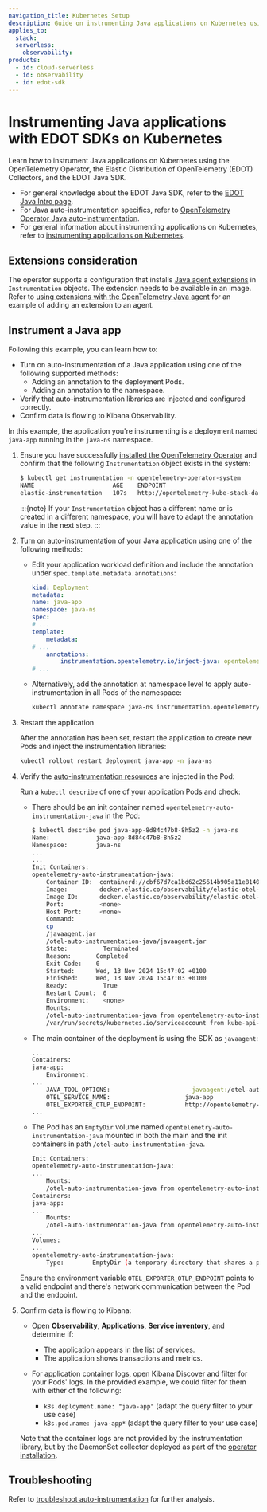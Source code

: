 ```yaml
---
navigation_title: Kubernetes Setup
description: Guide on instrumenting Java applications on Kubernetes using the OpenTelemetry Operator, EDOT Collectors, and the EDOT Java SDK.
applies_to:
  stack:
  serverless:
    observability:
products:
  - id: cloud-serverless
  - id: observability
  - id: edot-sdk
---
```


# Instrumenting Java applications with EDOT SDKs on Kubernetes

Learn how to instrument Java applications on Kubernetes using the OpenTelemetry Operator, the Elastic Distribution of OpenTelemetry (EDOT) Collectors, and the EDOT Java SDK.

- For general knowledge about the EDOT Java SDK, refer to the [EDOT Java Intro page](../index.md).
- For Java auto-instrumentation specifics, refer to [OpenTelemetry Operator Java auto-instrumentation](https://opentelemetry.io/docs/kubernetes/operator/automatic/#java).
- For general information about instrumenting applications on Kubernetes, refer to [instrumenting applications on Kubernetes](../../../use-cases/kubernetes/instrumenting-applications.md).

## Extensions consideration

The operator supports a configuration that installs [Java agent extensions](https://opentelemetry.io/docs/zero-code/java/agent/extensions/) in `Instrumentation` objects. The extension needs to be available in an image. Refer to [using extensions with the OpenTelemetry Java agent](https://www.elastic.co/observability-labs/blog/using-the-otel-operator-for-injecting-elastic-agents#using-an-extension-with-the-opentelemetry-java-agent) for an example of adding an extension to an agent.

## Instrument a Java app

Following this example, you can learn how to:

- Turn on auto-instrumentation of a Java application using one of the following supported methods:
  - Adding an annotation to the deployment Pods.
  - Adding an annotation to the namespace.
- Verify that auto-instrumentation libraries are injected and configured correctly.
- Confirm data is flowing to Kibana Observability.

In this example, the application you're instrumenting is a deployment named `java-app` running in the `java-ns` namespace.

1. Ensure you have successfully [installed the OpenTelemetry Operator](../../../use-cases/kubernetes/deployment.md) and confirm that the following `Instrumentation` object exists in the system:

    ```sh
    $ kubectl get instrumentation -n opentelemetry-operator-system
    NAME                      AGE    ENDPOINT
    elastic-instrumentation   107s   http://opentelemetry-kube-stack-daemon-collector.opentelemetry-operator-system.svc.cluster.local:4318
    ```

   :::{note}
   If your `Instrumentation` object has a different name or is created in a different namespace, you will have to adapt the annotation value in the next step.
   :::

2. Turn on auto-instrumentation of your Java application using one of the following methods:

    - Edit your application workload definition and include the annotation under `spec.template.metadata.annotations`:

        ```yaml
        kind: Deployment
        metadata:
        name: java-app
        namespace: java-ns
        spec:
        # ...
        template:
            metadata:
        # ...
            annotations:
                instrumentation.opentelemetry.io/inject-java: opentelemetry-operator-system/elastic-instrumentation
        # ...
        ```

    - Alternatively, add the annotation at namespace level to apply auto-instrumentation in all Pods of the namespace:

        ```sh
        kubectl annotate namespace java-ns instrumentation.opentelemetry.io/inject-java=opentelemetry-operator-system/elastic-instrumentation
        ```

3. Restart the application

    After the annotation has been set, restart the application to create new Pods and inject the instrumentation libraries:

    ```sh
    kubectl rollout restart deployment java-app -n java-ns
    ```

4. Verify the [auto-instrumentation resources](../../../use-cases/kubernetes/instrumenting-applications.md#how-auto-instrumentation-works) are injected in the Pod:

    Run a `kubectl describe` of one of your application Pods and check:

    - There should be an init container named `opentelemetry-auto-instrumentation-java` in the Pod:

        ```sh
        $ kubectl describe pod java-app-8d84c47b8-8h5z2 -n java-ns
        Name:             java-app-8d84c47b8-8h5z2
        Namespace:        java-ns
        ...
        ...
        Init Containers:
        opentelemetry-auto-instrumentation-java:
            Container ID:  containerd://cbf67d7ca1bd62c25614b905a11e81405bed6fd215f2df21f84b90fd0279230b
            Image:         docker.elastic.co/observability/elastic-otel-javaagent:1.0.0
            Image ID:      docker.elastic.co/observability/elastic-otel-javaagent@sha256:28d65d04a329c8d5545ed579d6c17f0d74800b7b1c5875e75e0efd29e210566a
            Port:          <none>
            Host Port:     <none>
            Command:
            cp
            /javaagent.jar
            /otel-auto-instrumentation-java/javaagent.jar
            State:          Terminated
            Reason:       Completed
            Exit Code:    0
            Started:      Wed, 13 Nov 2024 15:47:02 +0100
            Finished:     Wed, 13 Nov 2024 15:47:03 +0100
            Ready:          True
            Restart Count:  0
            Environment:    <none>
            Mounts:
            /otel-auto-instrumentation-java from opentelemetry-auto-instrumentation-java (rw)
            /var/run/secrets/kubernetes.io/serviceaccount from kube-api-access-swhn5 (ro)
        ```

    - The main container of the deployment is using the SDK as `javaagent`:

        ```bash
        ...
        Containers:
        java-app:
            Environment:
        ...
            JAVA_TOOL_OPTIONS:                      -javaagent:/otel-auto-instrumentation-java/javaagent.jar
            OTEL_SERVICE_NAME:                     java-app
            OTEL_EXPORTER_OTLP_ENDPOINT:           http://opentelemetry-kube-stack-daemon-collector.opentelemetry-operator-system.svc.cluster.local:4318
        ...
        ```

    - The Pod has an `EmptyDir` volume named `opentelemetry-auto-instrumentation-java` mounted in both the main and the init containers in path `/otel-auto-instrumentation-java`.

        ```bash
        Init Containers:
        opentelemetry-auto-instrumentation-java:
        ...
            Mounts:
            /otel-auto-instrumentation-java from opentelemetry-auto-instrumentation-java (rw)
        Containers:
        java-app:
        ...
            Mounts:
            /otel-auto-instrumentation-java from opentelemetry-auto-instrumentation-java (rw)
        ...
        Volumes:
        ...
        opentelemetry-auto-instrumentation-java:
            Type:        EmptyDir (a temporary directory that shares a pod's lifetime)
        ```

    Ensure the environment variable `OTEL_EXPORTER_OTLP_ENDPOINT` points to a valid endpoint and there's network communication between the Pod and the endpoint.

5. Confirm data is flowing to Kibana:

    - Open **Observability**, **Applications**, **Service inventory**, and determine if:
        - The application appears in the list of services.
        - The application shows transactions and metrics.

    - For application container logs, open Kibana Discover and filter for your Pods' logs. In the provided example, we could filter for them with either of the following:
        - `k8s.deployment.name: "java-app"` (adapt the query filter to your use case)
        - `k8s.pod.name: java-app*` (adapt the query filter to your use case)

    Note that the container logs are not provided by the instrumentation library, but by the DaemonSet collector deployed as part of the [operator installation](../../../use-cases/kubernetes/deployment.md).

## Troubleshooting

Refer to [troubleshoot auto-instrumentation](../../../use-cases/kubernetes/instrumenting-applications.md#troubleshooting-auto-instrumentation) for further analysis.
